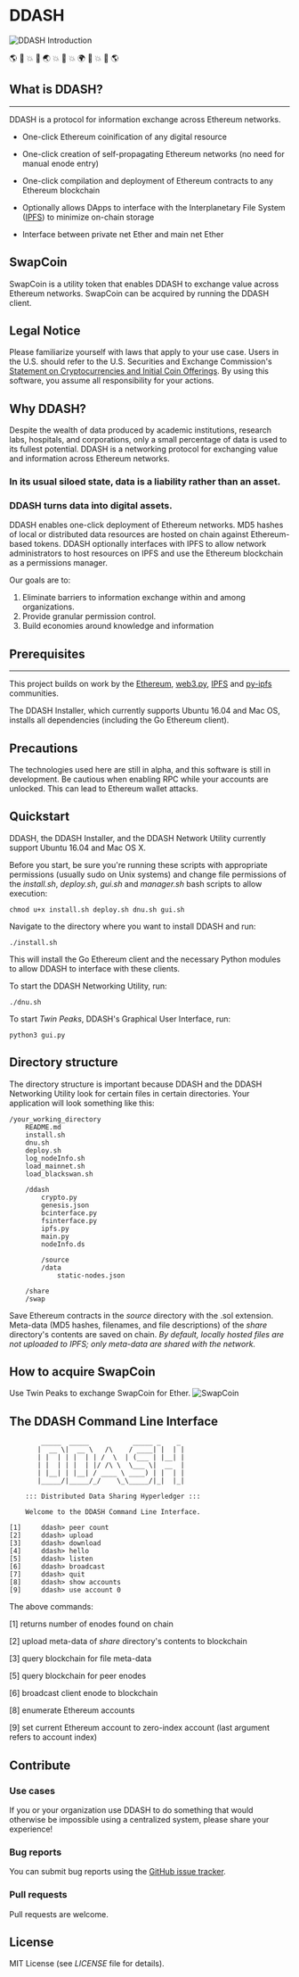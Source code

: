 # DDASH 
![DDASH Introduction](https://s3-us-west-1.amazonaws.com/ddash/blackswan.png)

:earth_americas: :rocket: :boom: :rocket: :earth_asia: :boom: :rocket: :boom: :earth_africa: :rocket: :boom: :rocket: :earth_americas:


## What is DDASH?
---
DDASH is a protocol for information exchange across Ethereum networks. 

* One-click Ethereum coinification of any digital resource

* One-click creation of self-propagating Ethereum networks (no need for manual enode entry)

* One-click compilation and deployment of Ethereum contracts to any Ethereum blockchain 

* Optionally allows DApps to interface with the Interplanetary File System ([IPFS](https://github.com/ipfs/ipfs)) to minimize on-chain storage 

* Interface between private net Ether and main net Ether

## SwapCoin
SwapCoin is a utility token that enables DDASH to exchange value across Ethereum networks. SwapCoin can be acquired by running the DDASH client. 

## Legal Notice
Please familiarize yourself with laws that apply to your use case. Users in the U.S. should refer to the U.S. Securities and Exchange Commission's [Statement on Cryptocurrencies and Initial Coin Offerings](https://www.sec.gov/news/public-statement/statement-clayton-2017-12-11). By using this software, you assume all responsibility for your actions. 

## Why DDASH?
Despite the wealth of data produced by academic institutions, research labs, hospitals, and corporations, only a small percentage of data is used to its fullest potential. DDASH is a networking protocol for exchanging value and information across Ethereum networks.

### In its usual siloed state, data is a liability rather than an asset.

### DDASH turns data into digital assets.

DDASH enables one-click deployment of Ethereum networks. MD5 hashes of local or distributed data resources are hosted on chain against Ethereum-based tokens. DDASH optionally interfaces with IPFS to allow network administrators to host resources on IPFS and use the Ethereum blockchain as a permissions manager. 

Our goals are to:

1. Eliminate barriers to information exchange within and among organizations.
2. Provide granular permission control.
3. Build economies around knowledge and information


## Prerequisites
---
This project builds on work by the [Ethereum](https://www.ethereum.org), [web3.py](https://github.com/pipermerriam/web3.py), [IPFS](https://github.com/ipfs/ipfs) and [py-ipfs](https://github.com/ipfs/py-ipfs-api) communities. 

The DDASH Installer, which currently supports Ubuntu 16.04 and Mac OS, installs all dependencies (including the Go Ethereum client).

## Precautions
The technologies used here are still in alpha, and this software is still in development. Be cautious when enabling RPC while your accounts are unlocked. This can lead to Ethereum wallet attacks. 

## Quickstart 
DDASH, the DDASH Installer, and the DDASH Network Utility currently support Ubuntu 16.04 and Mac OS X.

Before you start, be sure you're running these scripts with appropriate permissions (usually sudo on Unix systems) and change file permissions of the *install.sh*, *deploy.sh*, *gui.sh* and *manager.sh* bash scripts to allow execution:

```
chmod u+x install.sh deploy.sh dnu.sh gui.sh
```

Navigate to the directory where you want to install DDASH and run:
```
./install.sh
```
This will install the Go Ethereum client and the necessary Python modules to allow DDASH to interface with these clients. 

To start the DDASH Networking Utility, run:
```
./dnu.sh
```

To start *Twin Peaks*, DDASH's Graphical User Interface, run:
```
python3 gui.py
```


## Directory structure
The directory structure is important because DDASH and the DDASH Networking Utility look for certain files in certain directories. Your application will look something like this:
```
/your_working_directory
	README.md
	install.sh
	dnu.sh
	deploy.sh
	log_nodeInfo.sh
	load_mainnet.sh
	load_blackswan.sh 

	/ddash
		crypto.py
		genesis.json
		bcinterface.py
		fsinterface.py
		ipfs.py
		main.py
		nodeInfo.ds
		
        /source
		/data
	    	static-nodes.json

	/share
	/swap

```
Save Ethereum contracts in the *source* directory with the .sol extension.
Meta-data (MD5 hashes, filenames, and file descriptions) of the *share* directory's contents are saved on chain.
*By default, locally hosted files are not uploaded to IPFS; only meta-data are shared with the network.*

## How to acquire SwapCoin
Use Twin Peaks to exchange SwapCoin for Ether. 
![SwapCoin](https://s3-us-west-1.amazonaws.com/ddash/mainnet.png)


## The DDASH Command Line Interface
```
        _____  _____           _____ _    _ 
       |  __ \|  __ \   /\    / ____| |  | |
       | |  | | |  | | /  \  | (___ | |__| |
       | |  | | |  | |/ /\ \  \___ \|  __  |
       | |__| | |__| / ____ \ ____) | |  | |
       |_____/|_____/_/    \_\_____/|_|  |_|
                                                                
    ::: Distributed Data Sharing Hyperledger :::

    Welcome to the DDASH Command Line Interface.

[1]		ddash> peer count
[2]		ddash> upload
[3]		ddash> download
[4]		ddash> hello
[5]		ddash> listen
[6]		ddash> broadcast
[7]		ddash> quit
[8]		ddash> show accounts
[9]		ddash> use account 0

```
The above commands:

[1]  returns number of enodes found on chain

[2]  upload meta-data of *share* directory's contents to blockchain 

[3]  query blockchain for file meta-data

[5] query blockchain for peer enodes

[6] broadcast client enode to blockchain

[8] enumerate Ethereum accounts

[9] set current Ethereum account to zero-index account (last argument refers to account index)


## Contribute
### Use cases
If you or your organization use DDASH to do something that would otherwise be impossible using a centralized system, please share your experience!

### Bug reports
You can submit bug reports using the [GitHub issue tracker](https://github.com/osmode/ddash/issues).

### Pull requests
Pull requests are welcome.

## License
MIT License (see *LICENSE* file for details).

